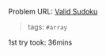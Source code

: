 Problem URL: [Valid Sudoku](https://leetcode.com/problems/valid-sudoku/)

> tags: `#array`

1st try took: 36mins